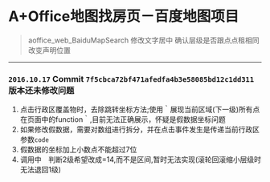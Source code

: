 # A+Office地图找房页－百度地图项目
> aoffice_web_BaiduMapSearch
修改文字居中
确认层级是否跟点点租相同
改变声明位置

***
###  `2016.10.17` Commit `7f5cbca72bf471afedfa4b3e58085bd12c1dd311`版本还未修改问题
1. 点击行政区覆盖物时，去除跳转坐标方法;使用｀展现当前区域(下一级)所有点在页面中的function｀,目前无法正确展示，怀疑是假数据坐标问题
2. 如果修改假数据，需要对数组进行拆分，并在点击事件发生是传递当前行政区参数`code`
3. 假数据的坐标加上小数点不能超过7位
4. 调用中　判断2级希望改成=14,而不是区间,暂时无法实现(滚轮回滚缩小层级时无法退回1级)
